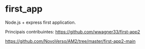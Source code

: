 # first_app
Node.js + express first application.

Principais contribuintes:
https://github.com/wwagner33/first-app2

https://github.com/NovoVerso/AM2/tree/master/first-app2-main
